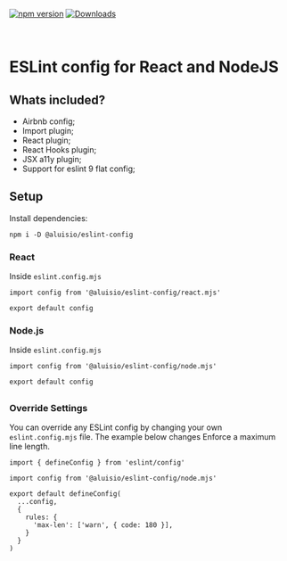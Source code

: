 [![npm version](https://img.shields.io/npm/v/@aluisio/eslint-config.svg)](https://www.npmjs.com/package/@aluisio/eslint-config)
[![Downloads](https://img.shields.io/npm/dm/@aluisio/eslint-config.svg)](https://www.npmjs.com/package/@aluisio/eslint-config)

<br>

# ESLint config for React and NodeJS

## Whats included?

- Airbnb config;
- Import plugin;
- React plugin;
- React Hooks plugin;
- JSX a11y plugin;
- Support for eslint 9 flat config;

## Setup

Install dependencies:
```
npm i -D @aluisio/eslint-config
```

### React
Inside `eslint.config.mjs`
```
import config from '@aluisio/eslint-config/react.mjs'

export default config
```

### Node.js
Inside `eslint.config.mjs`
```
import config from '@aluisio/eslint-config/node.mjs'

export default config
```

##

### Override Settings
You can override any ESLint config by changing your own `eslint.config.mjs` file. The example below changes Enforce a maximum line length.
```
import { defineConfig } from 'eslint/config'

import config from '@aluisio/eslint-config/node.mjs'

export default defineConfig(
  ...config,
  {
    rules: {
      'max-len': ['warn', { code: 180 }],
    }
  }
)

```
